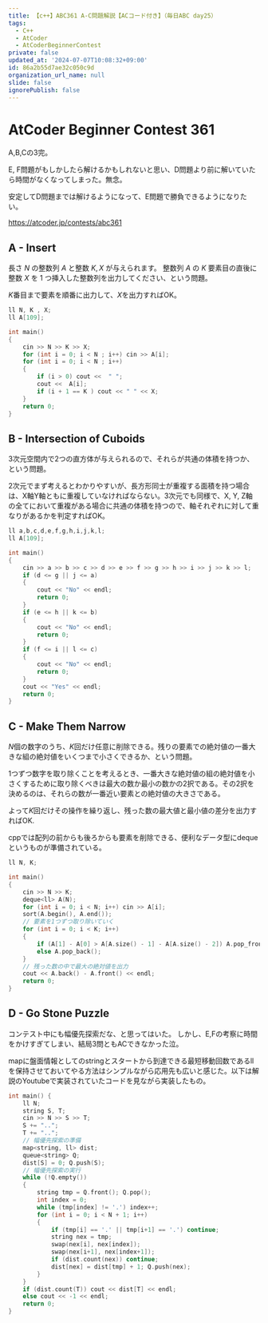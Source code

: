 ```yaml
---
title: 【c++】ABC361 A-C問題解説【ACコード付き】（毎日ABC day25）
tags:
  - C++
  - AtCoder
  - AtCoderBeginnerContest
private: false
updated_at: '2024-07-07T10:08:32+09:00'
id: 86a2b55d7ae32c050c9d
organization_url_name: null
slide: false
ignorePublish: false
---
```

# AtCoder Beginner Contest 361
A,B,Cの3完。

E, F問題がもしかしたら解けるかもしれないと思い、D問題より前に解いていたら時間がなくなってしまった。無念。

安定してD問題までは解けるようになって、E問題で勝負できるようになりたい。

https://atcoder.jp/contests/abc361

## A - Insert
長さ $N$ の整数列 
$A$ と整数 
$K,X$ が与えられます。
整数列 
$A$ の 
$K$ 要素目の直後に整数 
$X$ を 
1 つ挿入した整数列を出力してください、という問題。

$K$番目まで要素を順番に出力して、$X$を出力すればOK。

```cpp
ll N, K , X;
ll A[109];

int main()
{
	cin >> N >> K >> X;
	for (int i = 0; i < N ; i++) cin >> A[i];
	for (int i = 0; i < N ; i++)
	{
		if (i > 0) cout <<  " ";
		cout <<  A[i];
		if (i + 1 == K ) cout << " " << X;
	}
    return 0;
}
```

## B - Intersection of Cuboids
3次元空間内で2つの直方体が与えられるので、それらが共通の体積を持つか、という問題。

2次元でまず考えるとわかりやすいが、長方形同士が重複する面積を持つ場合は、X軸Y軸ともに重複していなければならない。3次元でも同様で、X, Y, Z軸の全てにおいて重複がある場合に共通の体積を持つので、軸それぞれに対して重なりがあるかを判定すればOK。

```cpp
ll a,b,c,d,e,f,g,h,i,j,k,l;
ll A[109];

int main()
{
	cin >> a >> b >> c >> d >> e >> f >> g >> h >> i >> j >> k >> l;
	if (d <= g || j <= a) 
	{
		cout << "No" << endl;
		return 0; 
	}
	if (e <= h || k <= b) 
	{
		cout << "No" << endl;
		return 0; 
	}
	if (f <= i || l <= c) 
	{
		cout << "No" << endl;
		return 0; 
	}
	cout << "Yes" << endl;
	return 0; 
}
```

## C - Make Them Narrow

$N$個の数字のうち、$K$回だけ任意に削除できる。残りの要素での絶対値の一番大きな組の絶対値をいくつまで小さくできるか、という問題。

1つずつ数字を取り除くことを考えるとき、一番大きな絶対値の組の絶対値を小さくするために取り除くべきは最大の数か最小の数かの2択である。その2択を決めるのは、それらの数が一番近い要素との絶対値の大きさである。

よって$K$回だけその操作を繰り返し、残った数の最大値と最小値の差分を出力すればOK.

cppでは配列の前からも後ろからも要素を削除できる、便利なデータ型にdequeというものが準備されている。

```cpp
ll N, K;

int main()
{
    cin >> N >> K;
    deque<ll> A(N);
    for (int i = 0; i < N; i++) cin >> A[i];
    sort(A.begin(), A.end());
    // 要素を1つずつ取り除いていく
    for (int i = 0; i < K; i++)
    {
        if (A[1] - A[0] > A[A.size() - 1] - A[A.size() - 2]) A.pop_front();
        else A.pop_back();
    }
    // 残った数の中で最大の絶対値を出力
    cout << A.back() - A.front() << endl;
    return 0;
}
```

## D - Go Stone Puzzle 
コンテスト中にも幅優先探索だな、と思ってはいた。
しかし、E,Fの考察に時間をかけすぎてしまい、結局3問ともACできなかった泣。

mapに盤面情報としてのstringとスタートから到達できる最短移動回数であるllを保持させておいてやる方法はシンプルながら応用先も広いと感じた。以下は解説のYoutubeで実装されていたコードを見ながら実装したもの。

```cpp
int main() {
    ll N;
    string S, T;
    cin >> N >> S >> T;
    S += "..";
    T += "..";
    // 幅優先探索の準備
    map<string, ll> dist;
    queue<string> Q;
    dist[S] = 0; Q.push(S);
    // 幅優先探索の実行
    while (!Q.empty())
    {
        string tmp = Q.front(); Q.pop();
        int index = 0;
        while (tmp[index] != '.') index++;
        for (int i = 0; i < N + 1; i++)
        {
            if (tmp[i] == '.' || tmp[i+1] == '.') continue;
            string nex = tmp;
            swap(nex[i], nex[index]);
            swap(nex[i+1], nex[index+1]);
            if (dist.count(nex)) continue;
            dist[nex] = dist[tmp] + 1; Q.push(nex);
        }
    }
    if (dist.count(T)) cout << dist[T] << endl;
    else cout << -1 << endl;
    return 0;
}
```
